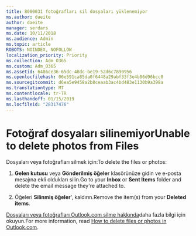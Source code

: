```yaml
---
title: 8000031 fotoğrafları sil dosyaları yüklenemiyor
ms.author: daeite
author: daeite
manager: serdars
ms.date: 10/11/2018
ms.audience: Admin
ms.topic: article
ROBOTS: NOINDEX, NOFOLLOW
localization_priority: Priority
ms.collection: Adm_O365
ms.custom: Adm_O365
ms.assetid: 6486ce36-65dc-48dc-be19-52d6c7890956
ms.openlocfilehash: 06e591ca85da0f6448a29abf33f3e4b06d96bcc0
ms.sourcegitcommit: d6ea5e9458a2b8ceaab3ac4bd483e1130b9a398a
ms.translationtype: MT
ms.contentlocale: tr-TR
ms.lasthandoff: 01/15/2019
ms.locfileid: "28317476"
---
```

# <a name="unable-to-delete-photos-from-files"></a><span data-ttu-id="b6682-102">Fotoğraf dosyaları silinemiyor</span><span class="sxs-lookup"><span data-stu-id="b6682-102">Unable to delete photos from Files</span></span>

<span data-ttu-id="b6682-103">Dosyaları veya fotoğrafları silmek için:</span><span class="sxs-lookup"><span data-stu-id="b6682-103">To delete the files or photos:</span></span>
  
1. <span data-ttu-id="b6682-104">**Gelen kutusu** veya **Gönderilmiş öğeler** klasörünüze gidin ve e-posta mesajına ekli oldukları silin.</span><span class="sxs-lookup"><span data-stu-id="b6682-104">Go to your **Inbox** or **Sent Items** folder and delete the email message they're attached to.</span></span> 
    
2. <span data-ttu-id="b6682-105">Öğeleri **Silinmiş öğeler**', kaldırın.</span><span class="sxs-lookup"><span data-stu-id="b6682-105">Remove the item(s) from your **Deleted items**.</span></span> 
    
<span data-ttu-id="b6682-106">[Dosyaları veya fotoğrafları Outlook.com silme hakkında](https://support.office.com/article/bae0531f-040f-4c42-90b9-786ca718c16d.aspx)daha fazla bilgi için okuyun.</span><span class="sxs-lookup"><span data-stu-id="b6682-106">For more information, read [How to delete files or photos in Outlook.com](https://support.office.com/article/bae0531f-040f-4c42-90b9-786ca718c16d.aspx).</span></span>
  


